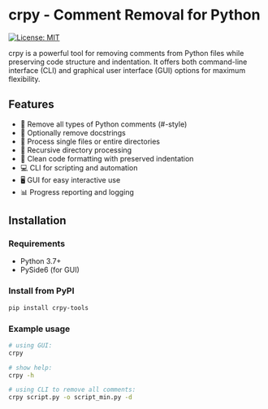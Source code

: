 # crpy - Comment Removal for Python

[![License: MIT](https://img.shields.io/badge/License-MIT-yellow.svg)](https://opensource.org/licenses/MIT)

crpy is a powerful tool for removing comments from Python files while preserving code structure and indentation. It offers both command-line interface (CLI) and graphical user interface (GUI) options for maximum flexibility.

## Features

- 🚀 Remove all types of Python comments (#-style)
- 📝 Optionally remove docstrings
- 📁 Process single files or entire directories
- 🔁 Recursive directory processing
- 🎨 Clean code formatting with preserved indentation
- 💻 CLI for scripting and automation
- 🖥️ GUI for easy interactive use
- 📊 Progress reporting and logging

## Installation

### Requirements
- Python 3.7+
- PySide6 (for GUI)

### Install from PyPI
```bash
pip install crpy-tools
```
### Example usage
```bash
# using GUI:
crpy

# show help:
crpy -h

# using CLI to remove all comments:
crpy script.py -o script_min.py -d
```